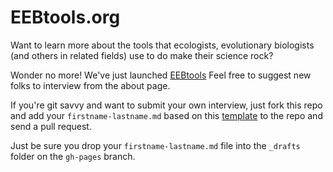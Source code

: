# EEBtools.org

Want to learn more about the tools that ecologists, evolutionary biologists (and others in related fields) use to do make their science rock? 

Wonder no more! We've just launched [EEBtools](http://eebtools.org/)
Feel free to suggest new folks to interview from the about page.

If you're git savvy and want to submit your own interview, just fork this repo and add your `firstname-lastname.md` based on this [template](https://gist.github.com/4612840) to the repo and send a pull request.

Just be sure you drop your `firstname-lastname.md` file into the `_drafts` folder on the `gh-pages` branch.
